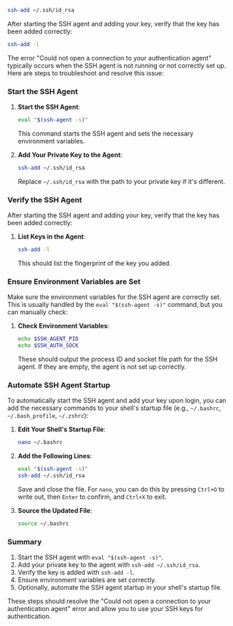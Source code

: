 ```sh
ssh-add ~/.ssh/id_rsa
```

After starting the SSH agent and adding your key, verify that the key has been added correctly:

```sh
ssh-add -l
```

The error "Could not open a connection to your authentication agent" typically occurs when the SSH agent is not running or not correctly set up. Here are steps to troubleshoot and resolve this issue:

### Start the SSH Agent

1. **Start the SSH Agent**:
   ```sh
   eval "$(ssh-agent -s)"
   ```

   This command starts the SSH agent and sets the necessary environment variables.

2. **Add Your Private Key to the Agent**:
   ```sh
   ssh-add ~/.ssh/id_rsa
   ```

   Replace `~/.ssh/id_rsa` with the path to your private key if it's different.

### Verify the SSH Agent

After starting the SSH agent and adding your key, verify that the key has been added correctly:

1. **List Keys in the Agent**:
   ```sh
   ssh-add -l
   ```

   This should list the fingerprint of the key you added.

### Ensure Environment Variables are Set

Make sure the environment variables for the SSH agent are correctly set. This is usually handled by the `eval "$(ssh-agent -s)"` command, but you can manually check:

1. **Check Environment Variables**:
   ```sh
   echo $SSH_AGENT_PID
   echo $SSH_AUTH_SOCK
   ```

   These should output the process ID and socket file path for the SSH agent. If they are empty, the agent is not set up correctly.

### Automate SSH Agent Startup

To automatically start the SSH agent and add your key upon login, you can add the necessary commands to your shell's startup file (e.g., `~/.bashrc`, `~/.bash_profile`, `~/.zshrc`):

1. **Edit Your Shell's Startup File**:
   ```sh
   nano ~/.bashrc
   ```

2. **Add the Following Lines**:
   ```sh
   eval "$(ssh-agent -s)"
   ssh-add ~/.ssh/id_rsa
   ```

   Save and close the file. For `nano`, you can do this by pressing `Ctrl+O` to write out, then `Enter` to confirm, and `Ctrl+X` to exit.

3. **Source the Updated File**:
   ```sh
   source ~/.bashrc
   ```

### Summary

1. Start the SSH agent with `eval "$(ssh-agent -s)"`.
2. Add your private key to the agent with `ssh-add ~/.ssh/id_rsa`.
3. Verify the key is added with `ssh-add -l`.
4. Ensure environment variables are set correctly.
5. Optionally, automate the SSH agent startup in your shell's startup file.

These steps should resolve the "Could not open a connection to your authentication agent" error and allow you to use your SSH keys for authentication.
